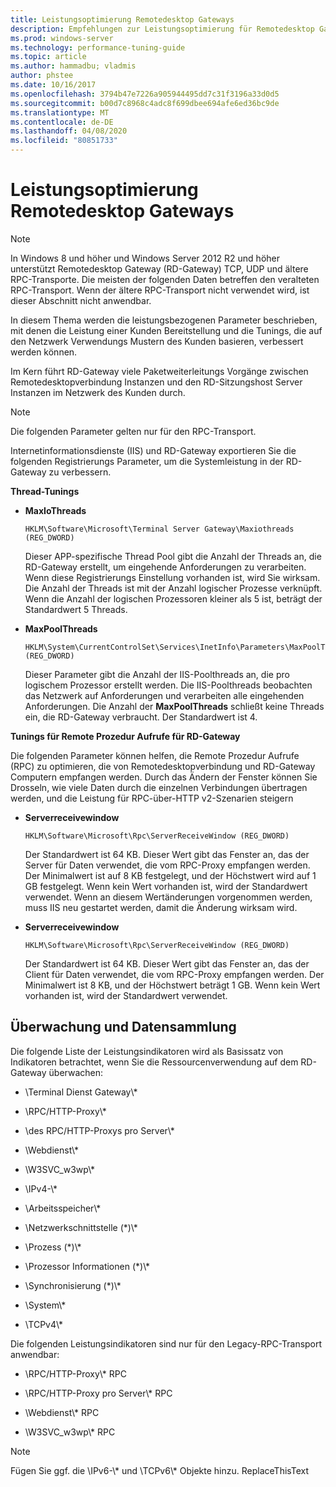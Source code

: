 ```yaml
---
title: Leistungsoptimierung Remotedesktop Gateways
description: Empfehlungen zur Leistungsoptimierung für Remotedesktop Gateways
ms.prod: windows-server
ms.technology: performance-tuning-guide
ms.topic: article
ms.author: hammadbu; vladmis
author: phstee
ms.date: 10/16/2017
ms.openlocfilehash: 3794b47e7226a905944495dd7c31f3196a33d0d5
ms.sourcegitcommit: b00d7c8968c4adc8f699dbee694afe6ed36bc9de
ms.translationtype: MT
ms.contentlocale: de-DE
ms.lasthandoff: 04/08/2020
ms.locfileid: "80851733"
---
```

# <a name="performance-tuning-remote-desktop-gateways"></a>Leistungsoptimierung Remotedesktop Gateways

> [!NOTE]
> In Windows 8 und höher und Windows Server 2012 R2 und höher unterstützt Remotedesktop Gateway (RD-Gateway) TCP, UDP und ältere RPC-Transporte. Die meisten der folgenden Daten betreffen den veralteten RPC-Transport. Wenn der ältere RPC-Transport nicht verwendet wird, ist dieser Abschnitt nicht anwendbar.

In diesem Thema werden die leistungsbezogenen Parameter beschrieben, mit denen die Leistung einer Kunden Bereitstellung und die Tunings, die auf den Netzwerk Verwendungs Mustern des Kunden basieren, verbessert werden können.

Im Kern führt RD-Gateway viele Paketweiterleitungs Vorgänge zwischen Remotedesktopverbindung Instanzen und den RD-Sitzungshost Server Instanzen im Netzwerk des Kunden durch.

> [!NOTE]
> Die folgenden Parameter gelten nur für den RPC-Transport.

Internetinformationsdienste (IIS) und RD-Gateway exportieren Sie die folgenden Registrierungs Parameter, um die Systemleistung in der RD-Gateway zu verbessern.

**Thread-Tunings**

-   **MaxIoThreads**

    ``` syntax
    HKLM\Software\Microsoft\Terminal Server Gateway\Maxiothreads (REG_DWORD)
    ```

    Dieser APP-spezifische Thread Pool gibt die Anzahl der Threads an, die RD-Gateway erstellt, um eingehende Anforderungen zu verarbeiten. Wenn diese Registrierungs Einstellung vorhanden ist, wird Sie wirksam. Die Anzahl der Threads ist mit der Anzahl logischer Prozesse verknüpft. Wenn die Anzahl der logischen Prozessoren kleiner als 5 ist, beträgt der Standardwert 5 Threads.

-   **MaxPoolThreads**

    ``` syntax
    HKLM\System\CurrentControlSet\Services\InetInfo\Parameters\MaxPoolThreads (REG_DWORD)
    ```

    Dieser Parameter gibt die Anzahl der IIS-Poolthreads an, die pro logischem Prozessor erstellt werden. Die IIS-Poolthreads beobachten das Netzwerk auf Anforderungen und verarbeiten alle eingehenden Anforderungen. Die Anzahl der **MaxPoolThreads** schließt keine Threads ein, die RD-Gateway verbraucht. Der Standardwert ist 4.

**Tunings für Remote Prozedur Aufrufe für RD-Gateway**

Die folgenden Parameter können helfen, die Remote Prozedur Aufrufe (RPC) zu optimieren, die von Remotedesktopverbindung und RD-Gateway Computern empfangen werden. Durch das Ändern der Fenster können Sie Drosseln, wie viele Daten durch die einzelnen Verbindungen übertragen werden, und die Leistung für RPC-über-HTTP v2-Szenarien steigern

-   **Serverreceivewindow**

    ``` syntax
    HKLM\Software\Microsoft\Rpc\ServerReceiveWindow (REG_DWORD)
    ```

    Der Standardwert ist 64 KB. Dieser Wert gibt das Fenster an, das der Server für Daten verwendet, die vom RPC-Proxy empfangen werden. Der Minimalwert ist auf 8 KB festgelegt, und der Höchstwert wird auf 1 GB festgelegt. Wenn kein Wert vorhanden ist, wird der Standardwert verwendet. Wenn an diesem Wertänderungen vorgenommen werden, muss IIS neu gestartet werden, damit die Änderung wirksam wird.

-   **Serverreceivewindow**

    ``` syntax
    HKLM\Software\Microsoft\Rpc\ServerReceiveWindow (REG_DWORD)
    ```

    Der Standardwert ist 64 KB. Dieser Wert gibt das Fenster an, das der Client für Daten verwendet, die vom RPC-Proxy empfangen werden. Der Minimalwert ist 8 KB, und der Höchstwert beträgt 1 GB. Wenn kein Wert vorhanden ist, wird der Standardwert verwendet.

## <a name="monitoring-and-data-collection"></a>Überwachung und Datensammlung

Die folgende Liste der Leistungsindikatoren wird als Basissatz von Indikatoren betrachtet, wenn Sie die Ressourcenverwendung auf dem RD-Gateway überwachen:

-   \\Terminal Dienst Gateway\\\*

-   \\RPC/HTTP-Proxy\\\*

-   \\des RPC/HTTP-Proxys pro Server\\\*

-   \\Webdienst\\\*

-   \\W3SVC\_w3wp\\\*

-   \\IPv4-\\\*

-   \\Arbeitsspeicher\\\*

-   \\Netzwerkschnittstelle (\*)\\\*

-   \\Prozess (\*)\\\*

-   \\Prozessor Informationen (\*)\\\*

-   \\Synchronisierung (\*)\\\*

-   \\System\\\*

-   \\TCPv4\\\*

Die folgenden Leistungsindikatoren sind nur für den Legacy-RPC-Transport anwendbar:

-   \\RPC/HTTP-Proxy\\\* RPC

-   \\RPC/HTTP-Proxy pro Server\\\* RPC

-   \\Webdienst\\\* RPC

-   \\W3SVC\_w3wp\\\* RPC

> [!NOTE]
> Fügen Sie ggf. die \\IPv6-\\\* und \\TCPv6\\\* Objekte hinzu. ReplaceThisText

